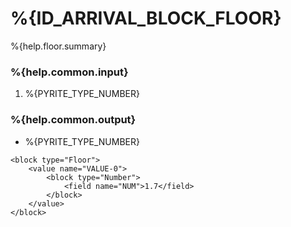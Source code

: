 # %{ID_ARRIVAL_BLOCK_FLOOR}

%{help.floor.summary}

### %{help.common.input}

1. %{PYRITE_TYPE_NUMBER}

### %{help.common.output}

-   %{PYRITE_TYPE_NUMBER}

```
<block type="Floor">
    <value name="VALUE-0">
        <block type="Number">
            <field name="NUM">1.7</field>
        </block>
    </value>
</block>
```